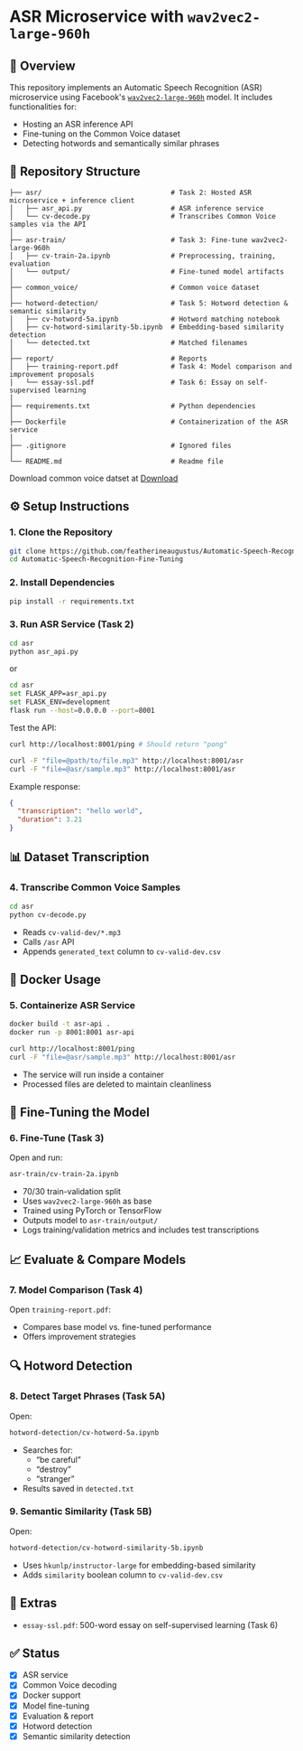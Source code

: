 # ASR Microservice with `wav2vec2-large-960h`

## 📖 Overview

This repository implements an Automatic Speech Recognition (ASR) microservice using Facebook's [`wav2vec2-large-960h`](https://huggingface.co/facebook/wav2vec2-large-960h) model. It includes functionalities for:

- Hosting an ASR inference API
- Fine-tuning on the Common Voice dataset
- Detecting hotwords and semantically similar phrases

## 📁 Repository Structure

```
├── asr/                                # Task 2: Hosted ASR microservice + inference client
│   ├── asr_api.py                      # ASR inference service
│   └── cv-decode.py                    # Transcribes Common Voice samples via the API
│
├── asr-train/                          # Task 3: Fine-tune wav2vec2-large-960h
│   ├── cv-train-2a.ipynb               # Preprocessing, training, evaluation
│   └── output/                         # Fine-tuned model artifacts
│
├── common_voice/                       # Common voice dataset
│
├── hotword-detection/                  # Task 5: Hotword detection & semantic similarity
│   ├── cv-hotword-5a.ipynb             # Hotword matching notebook
│   ├── cv-hotword-similarity-5b.ipynb  # Embedding-based similarity detection
│   └── detected.txt                    # Matched filenames
│
├── report/                             # Reports
│   ├── training-report.pdf             # Task 4: Model comparison and improvement proposals
│   └── essay-ssl.pdf                   # Task 6: Essay on self-supervised learning
│
├── requirements.txt                    # Python dependencies
│
├── Dockerfile                          # Containerization of the ASR service
│
├── .gitignore                          # Ignored files
│
└── README.md                           # Readme file
```

Download common voice datset at [Download](https://www.kaggle.com/datasets/mozillaorg/common-voice)


## ⚙️ Setup Instructions

### 1. Clone the Repository

```bash
git clone https://github.com/featherineaugustus/Automatic-Speech-Recognition-Fine-Tuning.git
cd Automatic-Speech-Recognition-Fine-Tuning
```

### 2. Install Dependencies

```bash
pip install -r requirements.txt
```

### 3. Run ASR Service (Task 2)

```bash
cd asr
python asr_api.py
```

or

```bash
cd asr
set FLASK_APP=asr_api.py
set FLASK_ENV=development
flask run --host=0.0.0.0 --port=8001
```

Test the API:

```bash
curl http://localhost:8001/ping # Should return "pong"

curl -F "file=@path/to/file.mp3" http://localhost:8001/asr
curl -F "file=@asr/sample.mp3" http://localhost:8001/asr
```

Example response:

```json
{
  "transcription": "hello world",
  "duration": 3.21
}
```

## 📊 Dataset Transcription

### 4. Transcribe Common Voice Samples

```bash
cd asr
python cv-decode.py
```

- Reads `cv-valid-dev/*.mp3`
- Calls `/asr` API
- Appends `generated_text` column to `cv-valid-dev.csv`

## 🐳 Docker Usage

### 5. Containerize ASR Service

```bash
docker build -t asr-api .
docker run -p 8001:8001 asr-api

curl http://localhost:8001/ping
curl -F "file=@asr/sample.mp3" http://localhost:8001/asr
```

- The service will run inside a container
- Processed files are deleted to maintain cleanliness

## 🧠 Fine-Tuning the Model

### 6. Fine-Tune (Task 3)

Open and run:

```bash
asr-train/cv-train-2a.ipynb
```

- 70/30 train-validation split
- Uses `wav2vec2-large-960h` as base
- Trained using PyTorch or TensorFlow
- Outputs model to `asr-train/output/`
- Logs training/validation metrics and includes test transcriptions

## 📈 Evaluate & Compare Models

### 7. Model Comparison (Task 4)

Open `training-report.pdf`:

- Compares base model vs. fine-tuned performance
- Offers improvement strategies

## 🔍 Hotword Detection

### 8. Detect Target Phrases (Task 5A)

Open:

```bash
hotword-detection/cv-hotword-5a.ipynb
```

- Searches for:
  - “be careful”
  - “destroy”
  - “stranger”
- Results saved in `detected.txt`

### 9. Semantic Similarity (Task 5B)

Open:

```bash
hotword-detection/cv-hotword-similarity-5b.ipynb
```

- Uses `hkunlp/instructor-large` for embedding-based similarity
- Adds `similarity` boolean column to `cv-valid-dev.csv`

## 📝 Extras

- `essay-ssl.pdf`: 500-word essay on self-supervised learning (Task 6)

## ✅ Status

- [x] ASR service
- [x] Common Voice decoding
- [x] Docker support
- [x] Model fine-tuning
- [x] Evaluation & report
- [x] Hotword detection
- [x] Semantic similarity detection
